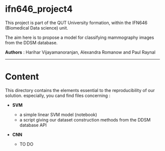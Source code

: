 # ifn646_project4

This project is part of the QUT University formation, within the IFN646 (Biomedical Data science) unit. 

The aim here is to propose a model for classifying mammography images from the DDSM database.

**Authors** : Harihar Vijayamanoranjan, Alexandra Romanow and Paul Raynal

***

# Content 

This directory contains the elements essential to the reproducibility of our solution. especially, you cand find files concerning : 

- **SVM**  
  - a simple linear SVM model (notebook) 
  - a script giving our dataset construction methods from the DDSM database API

- **CNN**
  - TO DO


